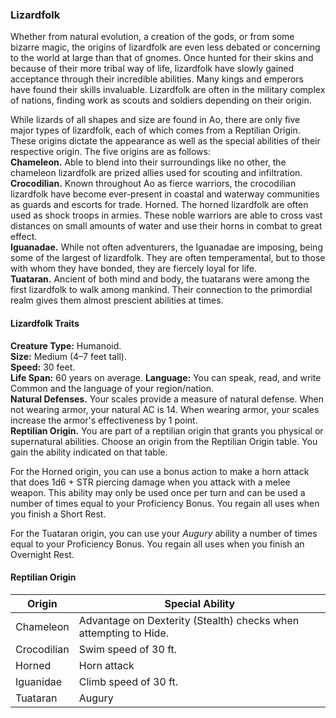### Lizardfolk
Whether from natural evolution, a creation of the gods, or from some bizarre magic, the origins of lizardfolk are even less debated or concerning to the world at large than that of gnomes. Once hunted for their skins and because of their more tribal way of life, lizardfolk have slowly gained acceptance through their incredible abilities. Many kings and emperors have found their skills invaluable. Lizardfolk are often in the military complex of nations, finding work as scouts and soldiers depending on their origin.

While lizards of all shapes and size are found in Ao, there are only five major types of lizardfolk, each of which comes from a Reptilian Origin. These origins dictate the appearance as well as the special abilities of their respective origin. The five origins are as follows:  
**Chameleon.** Able to blend into their surroundings like no other, the chameleon lizardfolk are prized allies used for scouting and infiltration.  
**Crocodilian.** Known throughout Ao as fierce warriors, the crocodilian lizardfolk have become ever-present in coastal and waterway communities as guards and escorts for trade.
Horned. The horned lizardfolk are often used as shock troops in armies. These noble warriors are able to cross vast distances on small amounts of water and use their horns in combat to great effect.  
**Iguanadae.** While not often adventurers, the Iguanadae are imposing, being some of the largest of lizardfolk. They are often temperamental, but to those with whom they have bonded, they are fiercely loyal for life.  
**Tuataran.** Ancient of both mind and body, the tuatarans were among the first lizardfolk to walk among mankind. Their connection to the primordial realm gives them almost prescient abilities at times.

#### Lizardfolk Traits
**Creature Type:** Humanoid.  
**Size:** Medium (4–7 feet tall).  
**Speed:** 30 feet.  
**Life Span:** 60 years on average. 
**Language:** You can speak, read, and write Common and the language of your region/nation.  
**Natural Defenses.** Your scales provide a measure of natural defense. When not wearing armor, your natural AC is 14. When wearing armor, your scales increase the armor's effectiveness by 1 point.  
**Reptilian Origin.** You are part of a reptilian origin that grants you physical or supernatural abilities. Choose an origin from the Reptilian Origin table. You gain the ability indicated on that table.

For the Horned origin, you can use a bonus action to make a horn attack that does 1d6 + STR piercing damage when you attack with a melee weapon. This ability may only be used once per turn and can be used a number of times equal to your Proficiency Bonus. You regain all uses when you finish a Short Rest.

For the Tuataran origin, you can use your *Augury* ability a number of times equal to your Proficiency Bonus. You regain all uses when you finish an Overnight Rest.

#### Reptilian Origin
|Origin|Special Ability|
|------|---------------|
|Chameleon|Advantage on Dexterity (Stealth) checks when attempting to Hide.|
|Crocodilian|Swim speed of 30 ft.|
|Horned|Horn attack|
|Iguanidae|Climb speed of 30 ft.|
|Tuataran|Augury|
